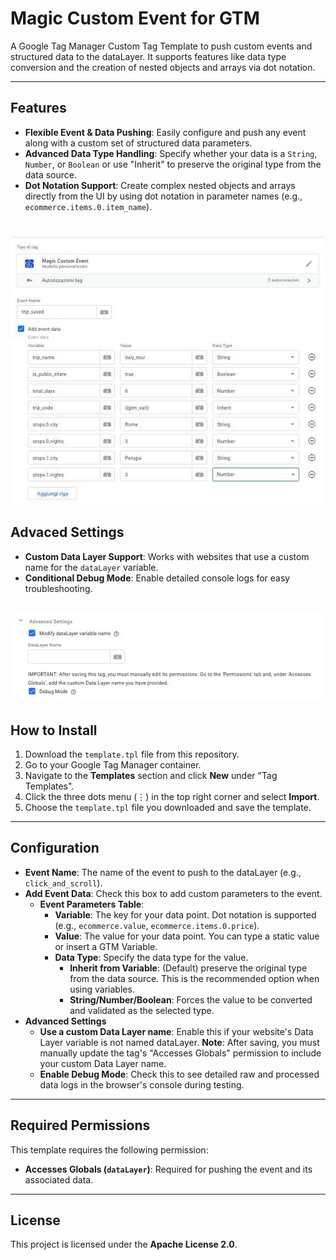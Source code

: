 # Magic Custom Event for GTM

A Google Tag Manager Custom Tag Template to push custom events and structured data to the dataLayer. It supports features like data type conversion and the creation of nested objects and arrays via dot notation.

---
## Features

-   **Flexible Event & Data Pushing**: Easily configure and push any event along with a custom set of structured data parameters.
-   **Advanced Data Type Handling**: Specify whether your data is a `String`, `Number`, or `Boolean` or use "Inherit" to preserve the original type from the data source.
-   **Dot Notation Support**: Create complex nested objects and arrays directly from the UI by using dot notation in parameter names (e.g., `ecommerce.items.0.item_name`).

![Example](images/gtm-magic-custom-event-tag-settings.jpg)
---
## Advaced Settings
-   **Custom Data Layer Support**: Works with websites that use a custom name for the `dataLayer` variable.
-   **Conditional Debug Mode**: Enable detailed console logs for easy troubleshooting.

![Example](images/gtm-magic-custom-event-tag-advanced-settings.jpg)
---
## How to Install

1.  Download the `template.tpl` file from this repository.
2.  Go to your Google Tag Manager container.
3.  Navigate to the **Templates** section and click **New** under "Tag Templates".
4.  Click the three dots menu (⋮) in the top right corner and select **Import**.
5.  Choose the `template.tpl` file you downloaded and save the template.

---
## Configuration

-   **Event Name**: The name of the event to push to the dataLayer (e.g., `click_and_scroll`).
-   **Add Event Data**: Check this box to add custom parameters to the event.
    -   **Event Parameters Table**:
        -   **Variable**: The key for your data point. Dot notation is supported (e.g., `ecommerce.value`, `ecommerce.items.0.price`).
        -   **Value**: The value for your data point. You can type a static value or insert a GTM Variable.
        -   **Data Type**: Specify the data type for the value.
            -   **Inherit from Variable**: (Default) preserve the original type from the data source. This is the recommended option when using variables.
            -   **String/Number/Boolean**: Forces the value to be converted and validated as the selected type.
-   **Advanced Settings**
    -   **Use a custom Data Layer name**: Enable this if your website's Data Layer variable is not named dataLayer. **Note**: After saving, you must manually update the tag's "Accesses Globals" permission to include your custom Data Layer name.
    -   **Enable Debug Mode**: Check this to see detailed raw and processed data logs in the browser's console during testing.

---
## Required Permissions

This template requires the following permission:

-   **Accesses Globals (`dataLayer`)**: Required for pushing the event and its associated data.

---
## License

This project is licensed under the **Apache License 2.0**.
